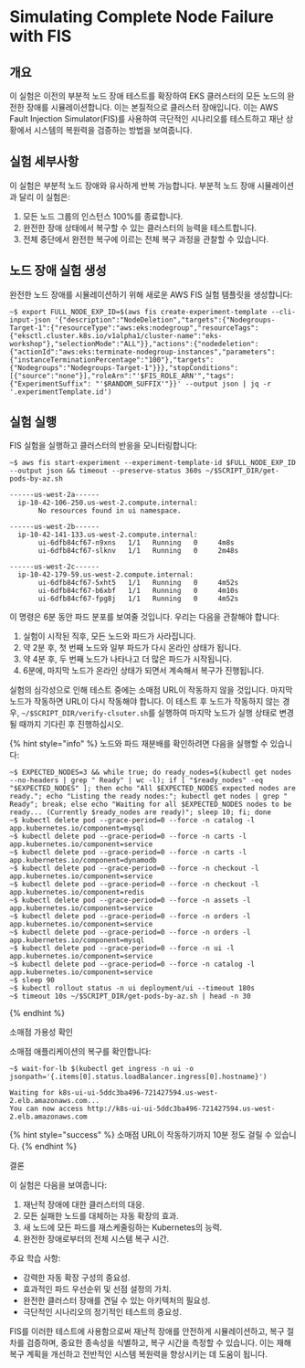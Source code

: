 # Simulating Complete Node Failure with FIS

## 개요&#x20;

이 실험은 이전의 부분적 노드 장애 테스트를 확장하여 EKS 클러스터의 모든 노드의 완전한 장애를 시뮬레이션합니다. 이는 본질적으로 클러스터 장애입니다. 이는 AWS Fault Injection Simulator(FIS)를 사용하여 극단적인 시나리오를 테스트하고 재난 상황에서 시스템의 복원력을 검증하는 방법을 보여줍니다.

## 실험 세부사항&#x20;

이 실험은 부분적 노드 장애와 유사하게 반복 가능합니다. 부분적 노드 장애 시뮬레이션과 달리 이 실험은:

1. 모든 노드 그룹의 인스턴스 100%를 종료합니다.&#x20;
2. 완전한 장애 상태에서 복구할 수 있는 클러스터의 능력을 테스트합니다.&#x20;
3. 전체 중단에서 완전한 복구에 이르는 전체 복구 과정을 관찰할 수 있습니다.

## 노드 장애 실험 생성&#x20;

완전한 노드 장애를 시뮬레이션하기 위해 새로운 AWS FIS 실험 템플릿을 생성합니다:

```
~$ export FULL_NODE_EXP_ID=$(aws fis create-experiment-template --cli-input-json '{"description":"NodeDeletion","targets":{"Nodegroups-Target-1":{"resourceType":"aws:eks:nodegroup","resourceTags":{"eksctl.cluster.k8s.io/v1alpha1/cluster-name":"eks-workshop"},"selectionMode":"ALL"}},"actions":{"nodedeletion":{"actionId":"aws:eks:terminate-nodegroup-instances","parameters":{"instanceTerminationPercentage":"100"},"targets":{"Nodegroups":"Nodegroups-Target-1"}}},"stopConditions":[{"source":"none"}],"roleArn":"'$FIS_ROLE_ARN'","tags":{"ExperimentSuffix": "'$RANDOM_SUFFIX'"}}' --output json | jq -r '.experimentTemplate.id')
```



## 실험 실행&#x20;

FIS 실험을 실행하고 클러스터의 반응을 모니터링합니다:

```
~$ aws fis start-experiment --experiment-template-id $FULL_NODE_EXP_ID --output json && timeout --preserve-status 360s ~/$SCRIPT_DIR/get-pods-by-az.sh
 
------us-west-2a------
  ip-10-42-106-250.us-west-2.compute.internal:
       No resources found in ui namespace.
 
------us-west-2b------
  ip-10-42-141-133.us-west-2.compute.internal:
       ui-6dfb84cf67-n9xns   1/1   Running   0     4m8s
       ui-6dfb84cf67-slknv   1/1   Running   0     2m48s
 
------us-west-2c------
  ip-10-42-179-59.us-west-2.compute.internal:
       ui-6dfb84cf67-5xht5   1/1   Running   0     4m52s
       ui-6dfb84cf67-b6xbf   1/1   Running   0     4m10s
       ui-6dfb84cf67-fpg8j   1/1   Running   0     4m52s
```

이 명령은 6분 동안 파드 분포를 보여줄 것입니다. 우리는 다음을 관찰해야 합니다:

1. 실험이 시작된 직후, 모든 노드와 파드가 사라집니다.&#x20;
2. 약 2분 후, 첫 번째 노드와 일부 파드가 다시 온라인 상태가 됩니다.&#x20;
3. 약 4분 후, 두 번째 노드가 나타나고 더 많은 파드가 시작됩니다.&#x20;
4. 6분에, 마지막 노드가 온라인 상태가 되면서 계속해서 복구가 진행됩니다.&#x20;

실험의 심각성으로 인해 테스트 중에는 소매점 URL이 작동하지 않을 것입니다. 마지막 노드가 작동하면 URL이 다시 작동해야 합니다. 이 테스트 후 노드가 작동하지 않는 경우, `~/$SCRIPT_DIR/verify-clsuter.sh`를 실행하여 마지막 노드가 실행 상태로 변경될 때까지 기다린 후 진행하십시오.

{% hint style="info" %}
노드와 파드 재분배를 확인하려면 다음을 실행할 수 있습니다:

```
~$ EXPECTED_NODES=3 && while true; do ready_nodes=$(kubectl get nodes --no-headers | grep " Ready" | wc -l); if [ "$ready_nodes" -eq "$EXPECTED_NODES" ]; then echo "All $EXPECTED_NODES expected nodes are ready."; echo "Listing the ready nodes:"; kubectl get nodes | grep " Ready"; break; else echo "Waiting for all $EXPECTED_NODES nodes to be ready... (Currently $ready_nodes are ready)"; sleep 10; fi; done
~$ kubectl delete pod --grace-period=0 --force -n catalog -l app.kubernetes.io/component=mysql
~$ kubectl delete pod --grace-period=0 --force -n carts -l app.kubernetes.io/component=service
~$ kubectl delete pod --grace-period=0 --force -n carts -l app.kubernetes.io/component=dynamodb
~$ kubectl delete pod --grace-period=0 --force -n checkout -l app.kubernetes.io/component=service
~$ kubectl delete pod --grace-period=0 --force -n checkout -l app.kubernetes.io/component=redis
~$ kubectl delete pod --grace-period=0 --force -n assets -l app.kubernetes.io/component=service
~$ kubectl delete pod --grace-period=0 --force -n orders -l app.kubernetes.io/component=service
~$ kubectl delete pod --grace-period=0 --force -n orders -l app.kubernetes.io/component=mysql
~$ kubectl delete pod --grace-period=0 --force -n ui -l app.kubernetes.io/component=service
~$ kubectl delete pod --grace-period=0 --force -n catalog -l app.kubernetes.io/component=service
~$ sleep 90
~$ kubectl rollout status -n ui deployment/ui --timeout 180s
~$ timeout 10s ~/$SCRIPT_DIR/get-pods-by-az.sh | head -n 30
```
{% endhint %}



소매점 가용성 확인&#x20;

소매점 애플리케이션의 복구를 확인합니다:

```
~$ wait-for-lb $(kubectl get ingress -n ui -o jsonpath='{.items[0].status.loadBalancer.ingress[0].hostname}')
 
Waiting for k8s-ui-ui-5ddc3ba496-721427594.us-west-2.elb.amazonaws.com...
You can now access http://k8s-ui-ui-5ddc3ba496-721427594.us-west-2.elb.amazonaws.com
```

{% hint style="success" %}
소매점 URL이 작동하기까지 10분 정도 걸릴 수 있습니다.
{% endhint %}



결론&#x20;

이 실험은 다음을 보여줍니다:

1. 재난적 장애에 대한 클러스터의 대응.&#x20;
2. 모든 실패한 노드를 대체하는 자동 확장의 효과.&#x20;
3. 새 노드에 모든 파드를 재스케줄링하는 Kubernetes의 능력.&#x20;
4. 완전한 장애로부터의 전체 시스템 복구 시간.&#x20;

주요 학습 사항:

* 강력한 자동 확장 구성의 중요성.&#x20;
* 효과적인 파드 우선순위 및 선점 설정의 가치.&#x20;
* 완전한 클러스터 장애를 견딜 수 있는 아키텍처의 필요성.&#x20;
* 극단적인 시나리오의 정기적인 테스트의 중요성.&#x20;

FIS를 이러한 테스트에 사용함으로써 재난적 장애를 안전하게 시뮬레이션하고, 복구 절차를 검증하며, 중요한 종속성을 식별하고, 복구 시간을 측정할 수 있습니다. 이는 재해 복구 계획을 개선하고 전반적인 시스템 복원력을 향상시키는 데 도움이 됩니다.
